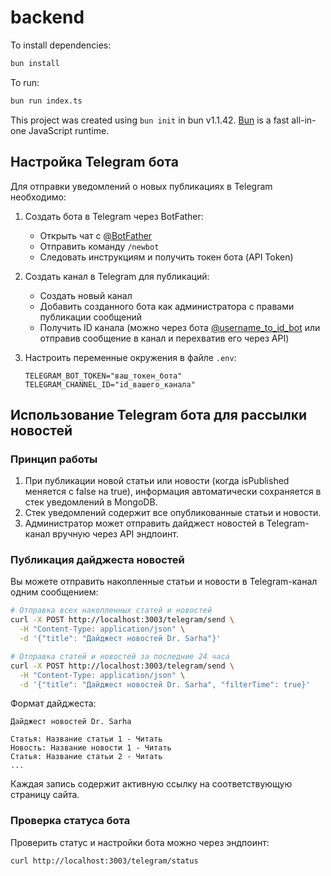 # backend

To install dependencies:

```bash
bun install
```

To run:

```bash
bun run index.ts
```

This project was created using `bun init` in bun v1.1.42. [Bun](https://bun.sh) is a fast all-in-one JavaScript runtime.

## Настройка Telegram бота

Для отправки уведомлений о новых публикациях в Telegram необходимо:

1. Создать бота в Telegram через BotFather:
   - Открыть чат с [@BotFather](https://t.me/BotFather)
   - Отправить команду `/newbot`
   - Следовать инструкциям и получить токен бота (API Token)

2. Создать канал в Telegram для публикаций:
   - Создать новый канал
   - Добавить созданного бота как администратора с правами публикации сообщений
   - Получить ID канала (можно через бота [@username_to_id_bot](https://t.me/username_to_id_bot) или отправив сообщение в канал и перехватив его через API)

3. Настроить переменные окружения в файле `.env`:
   ```
   TELEGRAM_BOT_TOKEN="ваш_токен_бота"
   TELEGRAM_CHANNEL_ID="id_вашего_канала" 
   ```

## Использование Telegram бота для рассылки новостей

### Принцип работы

1. При публикации новой статьи или новости (когда isPublished меняется с false на true), информация автоматически сохраняется в стек уведомлений в MongoDB.
2. Стек уведомлений содержит все опубликованные статьи и новости.
3. Администратор может отправить дайджест новостей в Telegram-канал вручную через API эндпоинт.

### Публикация дайджеста новостей

Вы можете отправить накопленные статьи и новости в Telegram-канал одним сообщением:

```bash
# Отправка всех накопленных статей и новостей
curl -X POST http://localhost:3003/telegram/send \
  -H "Content-Type: application/json" \
  -d '{"title": "Дайджест новостей Dr. Sarha"}'

# Отправка статей и новостей за последние 24 часа
curl -X POST http://localhost:3003/telegram/send \
  -H "Content-Type: application/json" \
  -d '{"title": "Дайджест новостей Dr. Sarha", "filterTime": true}'
```

Формат дайджеста:
```
Дайджест новостей Dr. Sarha

Статья: Название статьи 1 - Читать
Новость: Название новости 1 - Читать
Статья: Название статьи 2 - Читать
...
```

Каждая запись содержит активную ссылку на соответствующую страницу сайта.

### Проверка статуса бота

Проверить статус и настройки бота можно через эндпоинт:

```bash
curl http://localhost:3003/telegram/status
```
